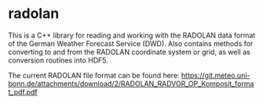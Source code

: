 # radolan

This is a C++ library for reading and working with the RADOLAN data format of the German Weather Forecast Service (DWD). 
Also contains methods for converting to and from the RADOLAN coordinate system or grid, as well as conversion routines 
into HDF5. 

The current RADOLAN file format can be found here:
https://git.meteo.uni-bonn.de/attachments/download/2/RADOLAN_RADVOR_OP_Komposit_format_pdf.pdf
